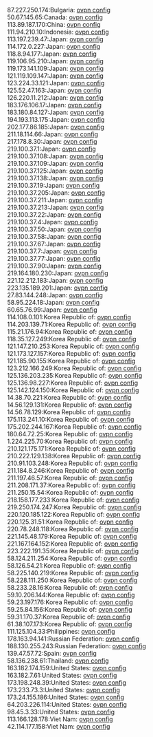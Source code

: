 87.227.250.174:Bulgaria: [ovpn config](vpn/87_227_250_174.ovpn)  
50.67.145.65:Canada: [ovpn config](vpn/50_67_145_65.ovpn)  
113.89.187.170:China: [ovpn config](vpn/113_89_187_170.ovpn)  
111.94.210.10:Indonesia: [ovpn config](vpn/111_94_210_10.ovpn)  
113.197.239.47:Japan: [ovpn config](vpn/113_197_239_47.ovpn)  
114.172.0.227:Japan: [ovpn config](vpn/114_172_0_227.ovpn)  
118.8.94.177:Japan: [ovpn config](vpn/118_8_94_177.ovpn)  
119.106.95.210:Japan: [ovpn config](vpn/119_106_95_210.ovpn)  
119.173.141.109:Japan: [ovpn config](vpn/119_173_141_109.ovpn)  
121.119.109.147:Japan: [ovpn config](vpn/121_119_109_147.ovpn)  
123.224.33.121:Japan: [ovpn config](vpn/123_224_33_121.ovpn)  
125.52.47.163:Japan: [ovpn config](vpn/125_52_47_163.ovpn)  
126.220.11.212:Japan: [ovpn config](vpn/126_220_11_212.ovpn)  
183.176.106.17:Japan: [ovpn config](vpn/183_176_106_17.ovpn)  
183.180.84.127:Japan: [ovpn config](vpn/183_180_84_127.ovpn)  
194.193.113.175:Japan: [ovpn config](vpn/194_193_113_175.ovpn)  
202.177.86.185:Japan: [ovpn config](vpn/202_177_86_185.ovpn)  
211.18.114.66:Japan: [ovpn config](vpn/211_18_114_66.ovpn)  
217.178.8.30:Japan: [ovpn config](vpn/217_178_8_30.ovpn)  
219.100.37.1:Japan: [ovpn config](vpn/219_100_37_1.ovpn)  
219.100.37.108:Japan: [ovpn config](vpn/219_100_37_108.ovpn)  
219.100.37.109:Japan: [ovpn config](vpn/219_100_37_109.ovpn)  
219.100.37.125:Japan: [ovpn config](vpn/219_100_37_125.ovpn)  
219.100.37.138:Japan: [ovpn config](vpn/219_100_37_138.ovpn)  
219.100.37.19:Japan: [ovpn config](vpn/219_100_37_19.ovpn)  
219.100.37.205:Japan: [ovpn config](vpn/219_100_37_205.ovpn)  
219.100.37.211:Japan: [ovpn config](vpn/219_100_37_211.ovpn)  
219.100.37.213:Japan: [ovpn config](vpn/219_100_37_213.ovpn)  
219.100.37.22:Japan: [ovpn config](vpn/219_100_37_22.ovpn)  
219.100.37.4:Japan: [ovpn config](vpn/219_100_37_4.ovpn)  
219.100.37.50:Japan: [ovpn config](vpn/219_100_37_50.ovpn)  
219.100.37.58:Japan: [ovpn config](vpn/219_100_37_58.ovpn)  
219.100.37.67:Japan: [ovpn config](vpn/219_100_37_67.ovpn)  
219.100.37.7:Japan: [ovpn config](vpn/219_100_37_7.ovpn)  
219.100.37.77:Japan: [ovpn config](vpn/219_100_37_77.ovpn)  
219.100.37.90:Japan: [ovpn config](vpn/219_100_37_90.ovpn)  
219.164.180.230:Japan: [ovpn config](vpn/219_164_180_230.ovpn)  
221.12.212.183:Japan: [ovpn config](vpn/221_12_212_183.ovpn)  
223.135.189.201:Japan: [ovpn config](vpn/223_135_189_201.ovpn)  
27.83.144.248:Japan: [ovpn config](vpn/27_83_144_248.ovpn)  
58.95.224.18:Japan: [ovpn config](vpn/58_95_224_18.ovpn)  
60.65.76.99:Japan: [ovpn config](vpn/60_65_76_99.ovpn)  
114.108.0.101:Korea Republic of: [ovpn config](vpn/114_108_0_101.ovpn)  
114.203.139.71:Korea Republic of: [ovpn config](vpn/114_203_139_71.ovpn)  
115.21.176.94:Korea Republic of: [ovpn config](vpn/115_21_176_94.ovpn)  
118.35.127.249:Korea Republic of: [ovpn config](vpn/118_35_127_249.ovpn)  
121.147.210.253:Korea Republic of: [ovpn config](vpn/121_147_210_253.ovpn)  
121.173.127.157:Korea Republic of: [ovpn config](vpn/121_173_127_157.ovpn)  
121.185.90.155:Korea Republic of: [ovpn config](vpn/121_185_90_155.ovpn)  
123.212.166.249:Korea Republic of: [ovpn config](vpn/123_212_166_249.ovpn)  
125.136.203.235:Korea Republic of: [ovpn config](vpn/125_136_203_235.ovpn)  
125.136.98.227:Korea Republic of: [ovpn config](vpn/125_136_98_227.ovpn)  
125.142.124.150:Korea Republic of: [ovpn config](vpn/125_142_124_150.ovpn)  
14.38.70.221:Korea Republic of: [ovpn config](vpn/14_38_70_221.ovpn)  
14.56.129.131:Korea Republic of: [ovpn config](vpn/14_56_129_131.ovpn)  
14.56.78.129:Korea Republic of: [ovpn config](vpn/14_56_78_129.ovpn)  
175.113.241.10:Korea Republic of: [ovpn config](vpn/175_113_241_10.ovpn)  
175.202.244.167:Korea Republic of: [ovpn config](vpn/175_202_244_167.ovpn)  
180.64.72.25:Korea Republic of: [ovpn config](vpn/180_64_72_25.ovpn)  
1.224.225.70:Korea Republic of: [ovpn config](vpn/1_224_225_70.ovpn)  
210.121.175.171:Korea Republic of: [ovpn config](vpn/210_121_175_171.ovpn)  
210.222.129.138:Korea Republic of: [ovpn config](vpn/210_222_129_138.ovpn)  
210.91.103.248:Korea Republic of: [ovpn config](vpn/210_91_103_248.ovpn)  
211.184.8.246:Korea Republic of: [ovpn config](vpn/211_184_8_246.ovpn)  
211.197.46.57:Korea Republic of: [ovpn config](vpn/211_197_46_57.ovpn)  
211.208.171.37:Korea Republic of: [ovpn config](vpn/211_208_171_37.ovpn)  
211.250.15.54:Korea Republic of: [ovpn config](vpn/211_250_15_54.ovpn)  
218.158.177.233:Korea Republic of: [ovpn config](vpn/218_158_177_233.ovpn)  
219.250.174.247:Korea Republic of: [ovpn config](vpn/219_250_174_247.ovpn)  
220.120.185.122:Korea Republic of: [ovpn config](vpn/220_120_185_122.ovpn)  
220.125.31.51:Korea Republic of: [ovpn config](vpn/220_125_31_51.ovpn)  
220.78.248.118:Korea Republic of: [ovpn config](vpn/220_78_248_118.ovpn)  
221.145.48.179:Korea Republic of: [ovpn config](vpn/221_145_48_179.ovpn)  
221.167.164.152:Korea Republic of: [ovpn config](vpn/221_167_164_152.ovpn)  
223.222.191.35:Korea Republic of: [ovpn config](vpn/223_222_191_35.ovpn)  
58.124.211.254:Korea Republic of: [ovpn config](vpn/58_124_211_254.ovpn)  
58.126.54.21:Korea Republic of: [ovpn config](vpn/58_126_54_21.ovpn)  
58.225.140.219:Korea Republic of: [ovpn config](vpn/58_225_140_219.ovpn)  
58.228.111.250:Korea Republic of: [ovpn config](vpn/58_228_111_250.ovpn)  
58.233.28.16:Korea Republic of: [ovpn config](vpn/58_233_28_16.ovpn)  
59.10.206.144:Korea Republic of: [ovpn config](vpn/59_10_206_144.ovpn)  
59.23.197.176:Korea Republic of: [ovpn config](vpn/59_23_197_176.ovpn)  
59.25.84.156:Korea Republic of: [ovpn config](vpn/59_25_84_156.ovpn)  
59.31.170.37:Korea Republic of: [ovpn config](vpn/59_31_170_37.ovpn)  
61.38.107.173:Korea Republic of: [ovpn config](vpn/61_38_107_173.ovpn)  
111.125.104.33:Philippines: [ovpn config](vpn/111_125_104_33.ovpn)  
178.163.94.141:Russian Federation: [ovpn config](vpn/178_163_94_141.ovpn)  
188.130.255.243:Russian Federation: [ovpn config](vpn/188_130_255_243.ovpn)  
139.47.57.72:Spain: [ovpn config](vpn/139_47_57_72.ovpn)  
58.136.238.61:Thailand: [ovpn config](vpn/58_136_238_61.ovpn)  
163.182.174.159:United States: [ovpn config](vpn/163_182_174_159.ovpn)  
163.182.7.61:United States: [ovpn config](vpn/163_182_7_61.ovpn)  
173.198.248.39:United States: [ovpn config](vpn/173_198_248_39.ovpn)  
173.233.73.3:United States: [ovpn config](vpn/173_233_73_3.ovpn)  
173.24.155.186:United States: [ovpn config](vpn/173_24_155_186.ovpn)  
64.203.226.114:United States: [ovpn config](vpn/64_203_226_114.ovpn)  
98.45.3.33:United States: [ovpn config](vpn/98_45_3_33.ovpn)  
113.166.128.178:Viet Nam: [ovpn config](vpn/113_166_128_178.ovpn)  
42.114.177.158:Viet Nam: [ovpn config](vpn/42_114_177_158.ovpn)  
